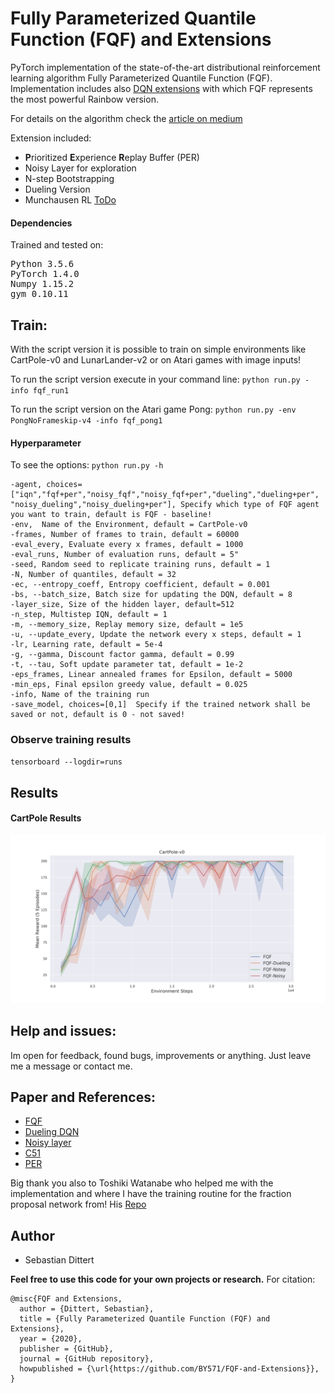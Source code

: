 # Fully Parameterized Quantile Function (FQF) and Extensions

PyTorch implementation of the state-of-the-art distributional reinforcement learning algorithm Fully Parameterized Quantile Function (FQF).
Implementation includes also [DQN extensions](https://arxiv.org/abs/1710.02298) with which FQF represents the most powerful Rainbow version. 

For details on the algorithm check the [article on medium](https://medium.com/@sebastian.dittert3692/distributional-reinforcement-learning-part-2-iqn-and-fqf-567fbc7a04d7)

Extension included:
- **P**rioritized **E**xperience **R**eplay Buffer (PER)
- Noisy Layer for exploration
- N-step Bootstrapping
- Dueling Version
- Munchausen RL [ToDo](https://medium.com/analytics-vidhya/munchausen-reinforcement-learning-9876efc829de)

#### Dependencies
Trained and tested on:
<pre>
Python 3.5.6 
PyTorch 1.4.0  
Numpy 1.15.2 
gym 0.10.11 
</pre>

## Train:

With the script version it is possible to train on simple environments like CartPole-v0 and LunarLander-v2 or on Atari games with image inputs!

To run the script version execute in your command line:
`python run.py -info fqf_run1`

To run the script version on the Atari game Pong:
`python run.py -env PongNoFrameskip-v4 -info fqf_pong1`

#### Hyperparameter
To see the options:
`python run.py -h`

    -agent, choices=["iqn","fqf+per","noisy_fqf","noisy_fqf+per","dueling","dueling+per", "noisy_dueling","noisy_dueling+per"], Specify which type of FQF agent you want to train, default is FQF - baseline!
    -env,  Name of the Environment, default = CartPole-v0
    -frames, Number of frames to train, default = 60000
    -eval_every, Evaluate every x frames, default = 1000
    -eval_runs, Number of evaluation runs, default = 5"
    -seed, Random seed to replicate training runs, default = 1
    -N, Number of quantiles, default = 32
    -ec, --entropy_coeff, Entropy coefficient, default = 0.001
    -bs, --batch_size, Batch size for updating the DQN, default = 8
    -layer_size, Size of the hidden layer, default=512
    -n_step, Multistep IQN, default = 1
    -m, --memory_size, Replay memory size, default = 1e5
    -u, --update_every, Update the network every x steps, default = 1
    -lr, Learning rate, default = 5e-4
    -g, --gamma, Discount factor gamma, default = 0.99
    -t, --tau, Soft update parameter tat, default = 1e-2
    -eps_frames, Linear annealed frames for Epsilon, default = 5000
    -min_eps, Final epsilon greedy value, default = 0.025
    -info, Name of the training run
    -save_model, choices=[0,1]  Specify if the trained network shall be saved or not, default is 0 - not saved!

### Observe training results
  `tensorboard --logdir=runs`
  
  
## Results

#### CartPole Results
![alttext](/imgs/FQF_CP_Extensions_.png)


## Help and issues:
Im open for feedback, found bugs, improvements or anything. Just leave me a message or contact me.

## Paper and References:

- [FQF](https://arxiv.org/pdf/1911.02140.pdf)
- [Dueling DQN](https://arxiv.org/abs/1511.06581)
- [Noisy layer](https://arxiv.org/pdf/1706.10295.pdf)
- [C51](https://arxiv.org/pdf/1707.06887.pdf)
- [PER](https://arxiv.org/pdf/1511.05952.pdf)

Big thank you also to Toshiki Watanabe who helped me with the implementation and where I have the training routine for the fraction proposal network from! His [Repo](https://github.com/ku2482/fqf-iqn-qrdqn.pytorch)


## Author
- Sebastian Dittert

**Feel free to use this code for your own projects or research.**
For citation:
```
@misc{FQF and Extensions,
  author = {Dittert, Sebastian},
  title = {Fully Parameterized Quantile Function (FQF) and Extensions},
  year = {2020},
  publisher = {GitHub},
  journal = {GitHub repository},
  howpublished = {\url{https://github.com/BY571/FQF-and-Extensions}},
}

